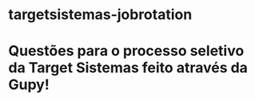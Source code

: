 # targetsistemas-jobrotation

# Questões para o processo seletivo da Target Sistemas feito através da Gupy!
